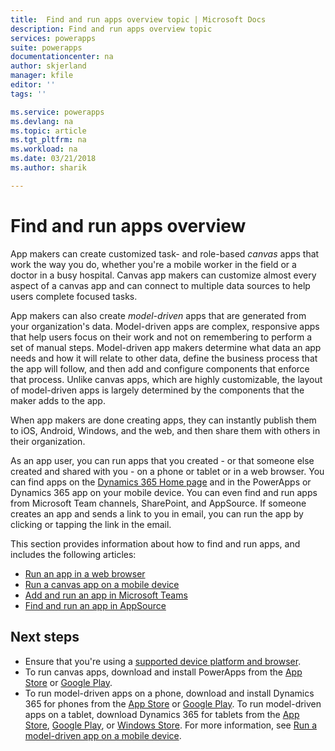 ```yaml
---
title:  Find and run apps overview topic | Microsoft Docs
description: Find and run apps overview topic
services: powerapps
suite: powerapps
documentationcenter: na
author: skjerland
manager: kfile
editor: ''
tags: ''

ms.service: powerapps
ms.devlang: na
ms.topic: article
ms.tgt_pltfrm: na
ms.workload: na
ms.date: 03/21/2018
ms.author: sharik

---
```


# Find and run apps overview
App makers can create customized task- and role-based *canvas* apps that work the way you do, whether you're a mobile worker in the field or a doctor in a busy hospital. Canvas app makers can customize almost every aspect of a canvas app and can connect to multiple data sources to help users complete focused tasks.

App makers can also create *model-driven* apps that are generated from your organization's data. Model-driven apps are complex, responsive apps that help users focus on their work and not on remembering to perform a set of manual steps. Model-driven app makers determine what data an app needs and how it will relate to other data, define the business process that the app will follow, and then add and configure components that enforce that process. Unlike canvas apps, which are highly customizable, the layout of model-driven apps is largely determined by the components that the maker adds to the app.

When app makers are done creating apps, they can instantly publish them to iOS, Android, Windows, and the web, and then share them with others in their organization.

As an app user, you can run apps that you created - or that someone else created and shared with you - on a phone or tablet or in a web browser. You can find apps on the [Dynamics 365 Home page](https://home.dynamics.com/) and in the PowerApps or Dynamics 365 app on your mobile device. You can even find and run apps from Microsoft Team channels, SharePoint, and AppSource. If someone creates an app and sends a link to you in email, you can run the app by clicking or tapping the link in the email.

This section provides information about how to find and run apps, and includes the following articles:

* [Run an app in a web browser](run-app-browser.md)
* [Run a canvas app on a mobile device](run-app-client.md)
* [Add and run an app in Microsoft Teams](open-app-embedded-in-teams.md)
* [Find and run an app in AppSource](app-source.md)

## Next steps
* Ensure that you're using a [supported device platform and browser](../maker/canvas-apps/limits-and-config.md).
* To run canvas apps, download and install PowerApps from the [App Store](https://itunes.apple.com/app/powerapps/id1047318566?mt=8) or [Google Play](https://play.google.com/store/apps/details?id=com.microsoft.msapps).
* To run model-driven apps on a phone, download and install Dynamics 365 for phones from the [App Store](https://itunes.apple.com/app/dynamics-crm-for-phones/id1003997947?ls=1&mt=8) or [Google Play](https://play.google.com/store/apps/details?id=com.microsoft.crm.crmphone). To run model-driven apps on a tablet, download Dynamics 365 for tablets from the [App Store](https://itunes.apple.com/app/microsoft-dynamics-crm/id678800460?mt=8), [Google Play](https://play.google.com/store/apps/details?id=com.microsoft.crm.crmtablet), or [Windows Store](https://www.microsoft.com/store/p/microsoft-dynamics-365/9nblggh4rfqp). For more information, see [Run a model-driven app on a mobile device](../maker/model-driven-apps/run-app-client-model-driven.md).
